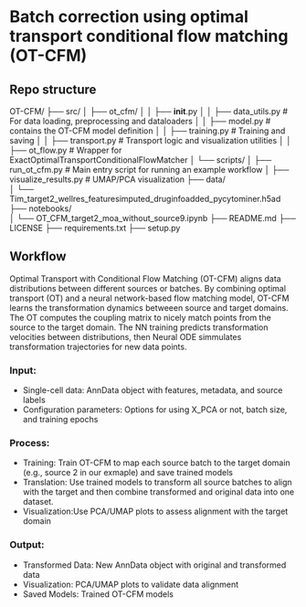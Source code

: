 # Batch correction using optimal transport conditional flow matching (OT-CFM)

## Repo structure

OT-CFM/
├── src/
│   ├── ot_cfm/
│   │   ├── __init__.py
│   │   ├── data_utils.py         # For data loading, preprocessing and dataloaders
│   │   ├── model.py              # contains the OT-CFM model definition
│   │   ├── training.py           # Training and saving
│   │   ├── transport.py          # Transport logic and visualization utilities
│   │   ├── ot_flow.py            # Wrapper for ExactOptimalTransportConditionalFlowMatcher
│   └── scripts/
│       ├── run_ot_cfm.py         # Main entry script for running an example workflow
│       ├── visualize_results.py  # UMAP/PCA visualization
├── data/                         
│   └── Tim_target2_wellres_featuresimputed_druginfoadded_pycytominer.h5ad
├── notebooks/                   
│   └── OT_CFM_target2_moa_without_source9.ipynb 
├── README.md
├── LICENSE
├── requirements.txt
├── setup.py                      

## Workflow
Optimal Transport with Conditional Flow Matching (OT-CFM) aligns data distributions between different sources or batches. By combining optimal transport (OT) and a neural network-based flow matching model, OT-CFM learns the transformation dynamics betweeen source and target domains. The OT computes the coupling matrix to nicely match points from the source to the target domain. The NN training predicts transformation velocities between distributions, then Neural ODE simmulates transformation trajectories for new data points.

### Input:
* Single-cell data: AnnData object with features, metadata, and source labels
* Configuration parameters: Options for using X_PCA or not, batch size, and training epochs

### Process:
* Training: Train OT-CFM to map each source batch to the target domain (e.g., source 2 in our exmaple) and save trained models
* Translation: Use trained models to transform all source batches to align with the target and then combine transformed and original data into one dataset.
* Visualization:Use PCA/UMAP plots to assess alignment with the target domain

### Output:
* Transformed Data: New AnnData object with original and transformed data
* Visualization: PCA/UMAP plots to validate data alignment
* Saved Models: Trained OT-CFM models

